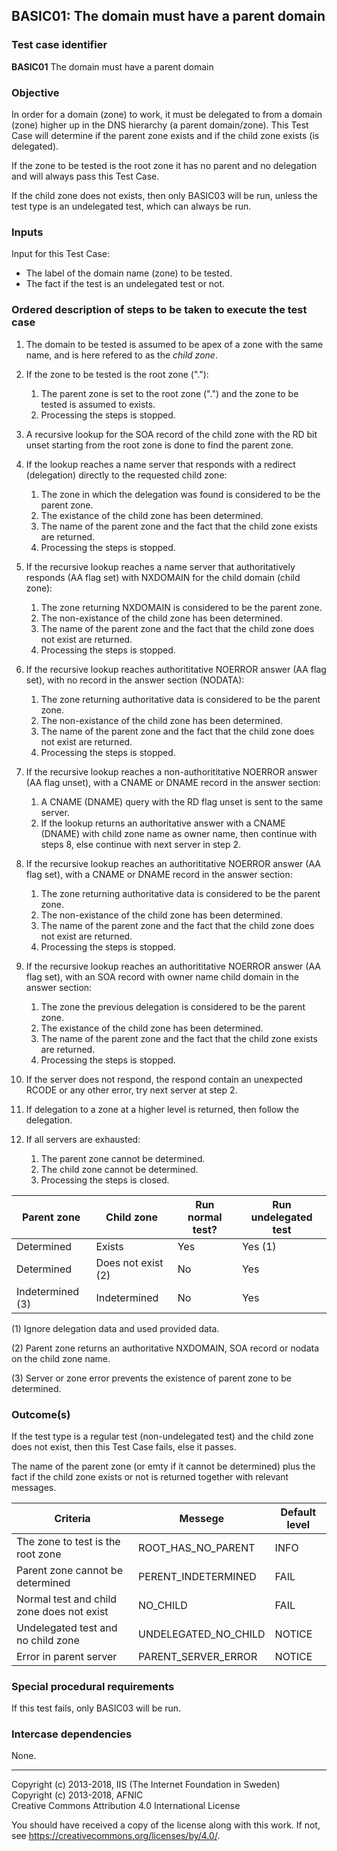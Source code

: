 ## BASIC01: The domain must have a parent domain

### Test case identifier
**BASIC01** The domain must have a parent domain

### Objective

In order for a domain (zone) to work, it must be delegated to from a 
domain (zone) higher up in the DNS hierarchy (a parent domain/zone). 
This Test Case will determine if the parent zone exists and if the
child zone exists (is delegated).

If the zone to be tested is the root zone it has no parent and no
delegation and will always pass this Test Case.

If the child zone does not exists, then only BASIC03 will be run,
unless the test type is an undelegated test, which can always be 
run.

### Inputs

Input for this Test Case:
* The label of the domain name (zone) to be tested.
* The fact if the test is an undelegated test or not.

### Ordered description of steps to be taken to execute the test case

1. The domain to be tested is assumed to be apex of a zone with the same
   name, and is here refered to as the _child zone_.

2. If the zone to be tested is the root zone ("."):
   1. The parent zone is set to the root zone (".") and the zone to be tested
      is assumed to exists.
   2. Processing the steps is stopped.

3. A recursive lookup for the SOA record of the child zone with the RD bit unset
   starting from the root zone is done to find the parent zone.

4. If the lookup reaches a name server that responds with a redirect (delegation)
   directly to the requested child zone:

   1. The zone in which the delegation was found is considered to be the parent 
      zone.
   2. The existance of the child zone has been determined.
   3. The name of the parent zone and the fact that the child zone exists 
      are returned.
   4. Processing the steps is stopped.

5. If the recursive lookup reaches a name server that authoritatively responds
   (AA flag set) with NXDOMAIN for the child domain (child zone): 
   
   1. The zone returning NXDOMAIN is considered to be the parent zone.
   2. The non-existance of the child zone has been determined.
   3. The name of the parent zone and the fact that the child zone does not 
      exist are returned.
   4. Processing the steps is stopped.

6. If the recursive lookup reaches authorititative NOERROR answer (AA flag set), 
   with no record in the answer section (NODATA):
   
   1. The zone returning authoritative data is considered to be the parent zone.
   2. The non-existance of the child zone has been determined.
   3. The name of the parent zone and the fact that the child zone does not exist 
      are returned.
   4. Processing the steps is stopped.

7. If the recursive lookup reaches a non-authorititative NOERROR answer (AA flag 
   unset), with a CNAME or DNAME record in the answer section:

   1. A CNAME (DNAME) query with the RD flag unset is sent to the same server.
   2. If the lookup returns an authoritative answer with a CNAME (DNAME) with
      child zone name as owner name, then continue with steps 8, else continue
      with next server in step 2.

8. If the recursive lookup reaches an authorititative NOERROR answer (AA flag 
   set), with a CNAME or DNAME record in the answer section:

   1. The zone returning authoritative data is considered to be the parent zone.
   2. The non-existance of the child zone has been determined.
   3. The name of the parent zone and the fact that the child zone does not exist 
      are returned.
   4. Processing the steps is stopped.

9. If the recursive lookup reaches an authorititative NOERROR answer (AA flag 
   set), with an SOA record with owner name child domain in the answer section:

   1. The zone the previous delegation is considered to be the parent zone.
   2. The existance of the child zone has been determined.
   3. The name of the parent zone and the fact that the child zone exists 
      are returned.
   4. Processing the steps is stopped.

10. If the server does not respond, the respond contain an unexpected RCODE or
    any other error, try next server at step 2. 

11. If delegation to a zone at a higher level is returned, then follow the
    delegation.

12. If all servers are exhausted: 
    1. The parent zone cannot be determined.
    2. The child zone cannot be determined.
    3. Processing the steps is closed.


Parent zone     |Child zone        |Run normal test?|Run undelegated test
----------------|------------------|----------------|---------------------------------
Determined      |Exists            |Yes             |Yes (1)
Determined      |Does not exist (2)|No              |Yes
Indetermined (3)|Indetermined      |No              |Yes

  (1) Ignore delegation data and used provided data.

  (2) Parent zone returns an authoritative NXDOMAIN, SOA record or nodata on the 
      child zone name.
  
  (3) Server or zone error prevents the existence of parent zone to be determined.


### Outcome(s)

If the test type is a regular test (non-undelegated test) and the child
zone does not exist, then this Test Case fails, else it passes.

The name of the parent zone (or emty if it cannot be determined) plus the
fact if the child zone exists or not is returned together with relevant messages.

Criteria                                  |Messege                |Default level
------------------------------------------|-----------------------|------------------
The zone to test is the root zone         |ROOT_HAS_NO_PARENT     |INFO
Parent zone cannot be determined          |PERENT_INDETERMINED    |FAIL
Normal test and child zone does not exist |NO_CHILD               |FAIL
Undelegated test and no child zone        |UNDELEGATED_NO_CHILD   |NOTICE
Error in parent server                    |PARENT_SERVER_ERROR    |NOTICE


### Special procedural requirements

If this test fails, only BASIC03 will be run.

### Intercase dependencies

None.

-------

Copyright (c) 2013-2018, IIS (The Internet Foundation in Sweden)  
Copyright (c) 2013-2018, AFNIC  
Creative Commons Attribution 4.0 International License

You should have received a copy of the license along with this
work.  If not, see <https://creativecommons.org/licenses/by/4.0/>.
